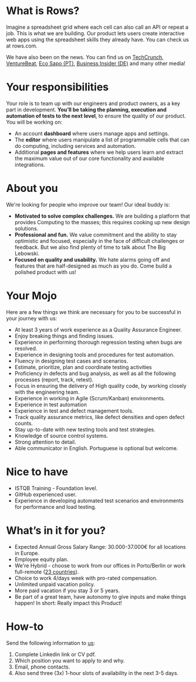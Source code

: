 # What is Rows?

Imagine a spreadsheet grid where each cell can also call an API or repeat a job. This is what we are building. Our product lets users create interactive web apps using the spreadsheet skills they already have. You can check us at rows.com.

We have also been on the news. You can find us on [TechCrunch](https://tcrn.ch/3dEhNKD), [VentureBeat](https://venturebeat.com/2021/02/23/rows-raises-16-million-and-launches-next-gen-spreadsheets-with-built-in-data-integrations/), [Eco Sapo (PT)](https://eco.sapo.pt/2021/02/23/rows-capta-13-milhoes-em-serie-b-para-continuar-a-fazer-crescer-equipa-e-produto-entre-o-porto-e-berlim/), [Business Insider (DE)](https://www.businessinsider.de/gruenderszene/rows-excel-konkurrent-finanzierung/) and many other media!

# Your responsibilities

Your role is to team up with our engineers and product owners, as a key part in development.
**You’ll be taking the planning, execution and automation of tests to the next level**, to ensure the quality of our product. You will be working on:

- An account **dashboard** where users manage apps and settings.
- The **editor** where users manipulate a list of programmable cells that can do computing, including services and automation.
- Additional **pages and features** where we help users learn and extract the maximum value out of our core functionality and available integrations.

# About you

We're looking for people who improve our team! Our ideal buddy is:

- **Motivated to solve complex challenges.** We are building a platform that provides Computing to the masses; this requires cooking up new design solutions.
- **Professional and fun.** We value commitment and the ability to stay optimistic and focused, especially in the face of difficult challenges or feedback. But we also find plenty of time to talk about The Big Lebowski.
- **Focused on quality and usability.** We hate alarms going off and features that are half-designed as much as you do. Come build a polished product with us!

# Your Mojo

Here are a few things we think are necessary for you to be successful in your journey with us:

- At least 3 years of work experience as a Quality Assurance Engineer.
- Enjoy breaking things and finding issues.
- Experience in performing thorough regression testing when bugs are resolved.
- Experience in designing tools and procedures for test automation.
- Fluency in designing test cases and scenarios.
- Estimate, prioritize, plan and coordinate testing activities
- Proficiency in defects and bug analysis, as well as all the following processes (report, track, retest).
- Focus in ensuring the delivery of High quality code, by working closely with the engineering team.
- Experience in working in Agile (Scrum/Kanban) environments.
- Experience in test automation
- Experience in test and defect management tools.
- Track quality assurance metrics, like defect densities and open defect counts.
- Stay up-to-date with new testing tools and test strategies.
- Knowledge of source control systems.
- Strong attention to detail.
- Able communicator in English. Portuguese is optional but welcome.

# Nice to have

- ISTQB Training - Foundation level.
- GitHub experienced user.
- Experience in developing automated test scenarios and environments for performance and load testing.

# What’s in it for you?

- Expected Annual Gross Salary Range: 30.000-37.000€ for all locations in Europe.
- Employee equity plan.
- We're Hybrid - choose to work from our offices in Porto/Berlin or work full-remote ([23 countries](https://github.com/rows/hiring/blob/master/FAQs.md)).
- Choice to work 4/days week with pro-rated compensation.
- Unlimited unpaid vacation policy.
- More paid vacation if you stay 3 or 5 years.
- Be part of a great team, have autonomy to give inputs and make things happen! In short: Really impact this Product!

# How-to

Send the following information to [us](mailto:join@rows.com):

1.  Complete Linkedin link or CV pdf.
2.  Which position you want to apply to and why.
3.  Email, phone contacts.
4.  Also send three (3x) 1-hour slots of availability in the next 3-5 days.
